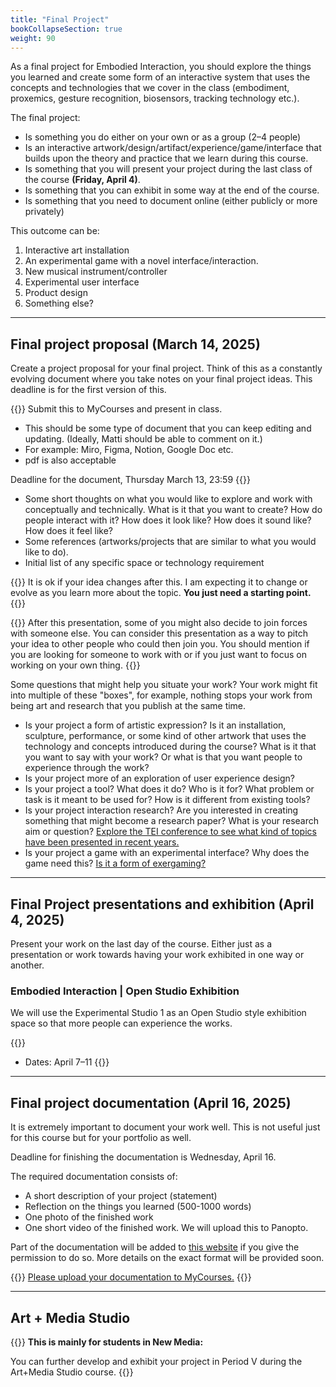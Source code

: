 ```yaml
---
title: "Final Project"
bookCollapseSection: true
weight: 90
---
```


As a final project for Embodied Interaction, you should explore the things you learned and create some form of an interactive system that uses the concepts and technologies that we cover in the class (embodiment, proxemics, gesture recognition, biosensors, tracking technology etc.).

The final project:

- Is something you do either on your own or as a group (2–4 people)
- Is an interactive artwork/design/artifact/experience/game/interface that builds upon the theory and practice that we learn during this course.
- Is something that you will present your project during the last class of the course **(Friday, April 4)**.
- Is something that you can exhibit in some way at the end of the course.
- Is something that you need to document online (either publicly or more privately)

This outcome can be:

1. Interactive art installation
2. An experimental game with a novel interface/interaction.
3. New musical instrument/controller
4. Experimental user interface
5. Product design
6. Something else?

---

## Final project proposal (March 14, 2025)

Create a project proposal for your final project. Think of this as a constantly evolving document where you take notes on your final project ideas. This deadline is for the first version of this.

{{<hint warning>}}
Submit this to MyCourses and present in class.
- This should be some type of document that you can keep editing and updating. (Ideally, Matti should be able to comment on it.)
- For example: Miro, Figma, Notion, Google Doc etc.
- pdf is also acceptable

Deadline for the document, Thursday March 13, 23:59 
{{</hint>}}

- Some short thoughts on what you would like to explore and work with conceptually and technically. What is it that you want to create? How do people interact with it? How does it look like? How does it sound like? How does it feel like?
- Some references (artworks/projects that are similar to what you would like to do).
- Initial list of any specific space or technology requirement

{{<hint info>}}
It is ok if your idea changes after this. I am expecting it to change or evolve as you learn more about the topic. **You just need a starting point.**
{{</hint>}}

{{<hint info>}}
After this presentation, some of you might also decide to join forces with someone else. You can consider this presentation as a way to pitch your idea to other people who could then join you. You should mention if you are looking for someone to work with or if you just want to focus on working on your own thing.
{{</hint>}}

Some questions that might help you situate your work? Your work might fit into multiple of these "boxes", for example, nothing stops your work from being art and research that you publish at the same time.

- Is your project a form of artistic expression? Is it an installation, sculpture, performance, or some kind of other artwork that uses the technology and concepts introduced during the course? What is it that you want to say with your work? Or what is that you want people to experience through the work?
- Is your project more of an exploration of user experience design? 
- Is your project a tool? What does it do? Who is it for? What problem or task is it meant to be used for? How is it different from existing tools?
- Is your project interaction research? Are you interested in creating something that might become a research paper? What is your research aim or question? [Explore the TEI conference to see what kind of topics have been presented in recent years.](https://tei.acm.org/2023/about/)
- Is your project a game with an experimental interface? Why does the game need this? [Is it a form of exergaming?](https://www.valomotion.com/)

---

## Final Project presentations and exhibition (April 4, 2025)

Present your work on the last day of the course. Either just as a presentation or work towards having your work exhibited in one way or another.

### Embodied Interaction | Open Studio Exhibition

We will use the Experimental Studio 1 as an Open Studio style exhibition space so that more people can experience the works.

{{<hint info>}}
- Dates: April 7–11
{{</hint>}}

---

## Final project documentation (April 16, 2025)

It is extremely important to document your work well. This is not useful just for this course but for your portfolio as well.

Deadline for finishing the documentation is Wednesday, April 16.

The required documentation consists of:

- A short description of your project (statement)
- Reflection on the things you learned (500-1000 words)
- One photo of the finished work
- One short video of the finished work. We will upload this to Panopto.

Part of the documentation will be added to [this website](https://newmedia.dog/) if you give the permission to do so. More details on the exact format will be provided soon.

{{<hint info>}}
[Please upload your documentation to MyCourses.]()
{{</hint>}}

---

## Art + Media Studio

{{<hint info>}}
**This is mainly for students in New Media:**

You can further develop and exhibit your project in Period V during the Art+Media Studio course.
{{</hint>}}